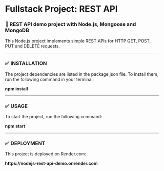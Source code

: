 <h1> Fullstack Project: REST API </h1>
<h3> 🍰 REST API demo project with Node.js, Mongoose and MongoDB</h3>
<p>This Node.js project implements simple REST APIs for HTTP GET, POST, PUT and DELETE requests. </p>

<hr>
<h3> ✅ INSTALLATION </h3>
<p> The project dependencies are listed in the package.json file. To install them, run the following command in your terminal: </p>
<p><b>npm install</b></p>
<hr>
<h3> ✅ USAGE</h3>
<p>To start the project, run the following command:</p>
<p style="background-color: "grey";><b>npm start</b><p>
<hr>
<h3> ✅ DEPLOYMENT</h3>
<p>This project is deployed on Render.com:<p>
<p><b>https://nodejs-rest-api-demo.onrender.com</b></p>

